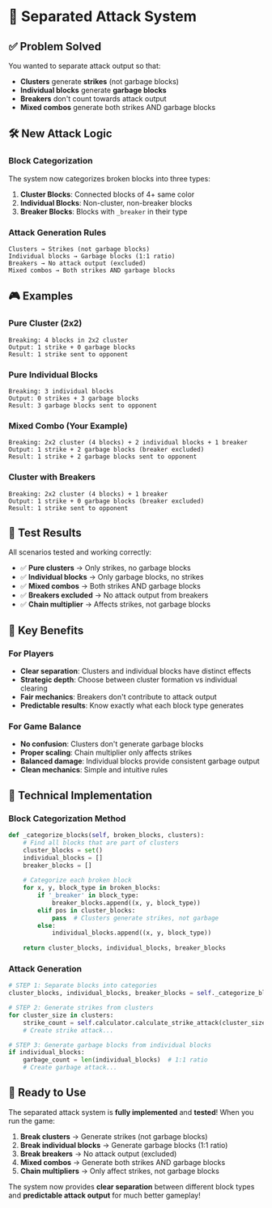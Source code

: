 # 🎯 Separated Attack System

## ✅ **Problem Solved**

You wanted to separate attack output so that:
- **Clusters** generate **strikes** (not garbage blocks)
- **Individual blocks** generate **garbage blocks**
- **Breakers** don't count towards attack output
- **Mixed combos** generate both strikes AND garbage blocks

## 🛠️ **New Attack Logic**

### **Block Categorization**
The system now categorizes broken blocks into three types:

1. **Cluster Blocks**: Connected blocks of 4+ same color
2. **Individual Blocks**: Non-cluster, non-breaker blocks
3. **Breaker Blocks**: Blocks with `_breaker` in their type

### **Attack Generation Rules**
```
Clusters → Strikes (not garbage blocks)
Individual blocks → Garbage blocks (1:1 ratio)
Breakers → No attack output (excluded)
Mixed combos → Both strikes AND garbage blocks
```

## 🎮 **Examples**

### **Pure Cluster (2x2)**
```
Breaking: 4 blocks in 2x2 cluster
Output: 1 strike + 0 garbage blocks
Result: 1 strike sent to opponent
```

### **Pure Individual Blocks**
```
Breaking: 3 individual blocks
Output: 0 strikes + 3 garbage blocks  
Result: 3 garbage blocks sent to opponent
```

### **Mixed Combo (Your Example)**
```
Breaking: 2x2 cluster (4 blocks) + 2 individual blocks + 1 breaker
Output: 1 strike + 2 garbage blocks (breaker excluded)
Result: 1 strike + 2 garbage blocks sent to opponent
```

### **Cluster with Breakers**
```
Breaking: 2x2 cluster (4 blocks) + 1 breaker
Output: 1 strike + 0 garbage blocks (breaker excluded)
Result: 1 strike sent to opponent
```

## 🧪 **Test Results**

All scenarios tested and working correctly:

- ✅ **Pure clusters** → Only strikes, no garbage blocks
- ✅ **Individual blocks** → Only garbage blocks, no strikes  
- ✅ **Mixed combos** → Both strikes AND garbage blocks
- ✅ **Breakers excluded** → No attack output from breakers
- ✅ **Chain multiplier** → Affects strikes, not garbage blocks

## 🎯 **Key Benefits**

### **For Players**
- **Clear separation**: Clusters and individual blocks have distinct effects
- **Strategic depth**: Choose between cluster formation vs individual clearing
- **Fair mechanics**: Breakers don't contribute to attack output
- **Predictable results**: Know exactly what each block type generates

### **For Game Balance**
- **No confusion**: Clusters don't generate garbage blocks
- **Proper scaling**: Chain multiplier only affects strikes
- **Balanced damage**: Individual blocks provide consistent garbage output
- **Clean mechanics**: Simple and intuitive rules

## 🚀 **Technical Implementation**

### **Block Categorization Method**
```python
def _categorize_blocks(self, broken_blocks, clusters):
    # Find all blocks that are part of clusters
    cluster_blocks = set()
    individual_blocks = []
    breaker_blocks = []
    
    # Categorize each broken block
    for x, y, block_type in broken_blocks:
        if '_breaker' in block_type:
            breaker_blocks.append((x, y, block_type))
        elif pos in cluster_blocks:
            pass  # Clusters generate strikes, not garbage
        else:
            individual_blocks.append((x, y, block_type))
    
    return cluster_blocks, individual_blocks, breaker_blocks
```

### **Attack Generation**
```python
# STEP 1: Separate blocks into categories
cluster_blocks, individual_blocks, breaker_blocks = self._categorize_blocks(broken_blocks, clusters)

# STEP 2: Generate strikes from clusters
for cluster_size in clusters:
    strike_count = self.calculator.calculate_strike_attack(cluster_size, chain_multiplier)
    # Create strike attack...

# STEP 3: Generate garbage blocks from individual blocks
if individual_blocks:
    garbage_count = len(individual_blocks)  # 1:1 ratio
    # Create garbage attack...
```

## 🎯 **Ready to Use**

The separated attack system is **fully implemented** and **tested**! When you run the game:

1. **Break clusters** → Generate strikes (not garbage blocks)
2. **Break individual blocks** → Generate garbage blocks (1:1 ratio)
3. **Break breakers** → No attack output (excluded)
4. **Mixed combos** → Generate both strikes AND garbage blocks
5. **Chain multipliers** → Only affect strikes, not garbage blocks

The system now provides **clear separation** between different block types and **predictable attack output** for much better gameplay! 